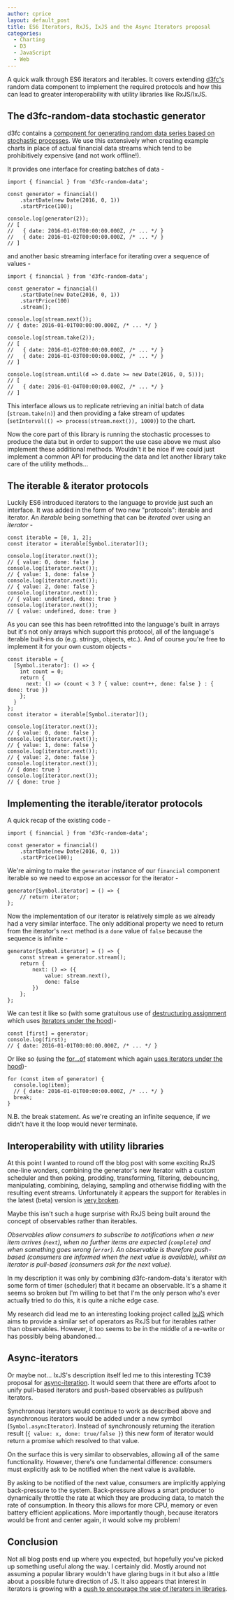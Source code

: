 ```yaml
---
author: cprice
layout: default_post
title: ES6 Iterators, RxJS, IxJS and the Async Iterators proposal
categories:
  - Charting
  - D3
  - JavaScript
  - Web
---
```


A quick walk through ES6 iterators and iterables. It covers extending [d3fc's](https://d3fc.io/) random data component to implement the required protocols and how this can lead to greater interoperability with utility libraries like RxJS/IxJS.

## The d3fc-random-data stochastic generator

d3fc contains a [component for generating random data series based on stochastic processes](https://github.com/d3fc/d3fc-random-data). We use this extensively when creating example charts in place of actual financial data streams which tend to be prohibitively expensive (and not work offline!).

It provides one interface for creating batches of data -

~~~
import { financial } from 'd3fc-random-data';

const generator = financial()
    .startDate(new Date(2016, 0, 1))
    .startPrice(100);

console.log(generator(2));
// [
//   { date: 2016-01-01T00:00:00.000Z, /* ... */ }
//   { date: 2016-01-02T00:00:00.000Z, /* ... */ }
// ]
~~~

and another basic streaming interface for iterating over a sequence of values -

~~~
import { financial } from 'd3fc-random-data';

const generator = financial()
    .startDate(new Date(2016, 0, 1))
    .startPrice(100)
    .stream();

console.log(stream.next());
// { date: 2016-01-01T00:00:00.000Z, /* ... */ }

console.log(stream.take(2));
// [
//   { date: 2016-01-02T00:00:00.000Z, /* ... */ }
//   { date: 2016-01-03T00:00:00.000Z, /* ... */ }
// ]

console.log(stream.until(d => d.date >= new Date(2016, 0, 5)));
// [
//   { date: 2016-01-04T00:00:00.000Z, /* ... */ }
// ]
~~~

This interface allows us to replicate retrieving an initial batch of data (`stream.take(n)`) and then providing a fake stream of updates (`setInterval(() => process(stream.next()), 1000)`) to the chart.

Now the core part of this library is running the stochastic processes to produce the data but in order to support the use case above we must also implement these additional methods. Wouldn't it be nice if we could just implement a common API for producing the data and let another library take care of the utility methods...

## The iterable & iterator protocols

Luckily ES6 introduced iterators to the language to provide just such an interface. It was added in the form of two new "protocols": iterable and iterator. An *iterable* being something that can be *iterated* over using an *iterator* -

~~~
const iterable = [0, 1, 2];
const iterator = iterable[Symbol.iterator]();

console.log(iterator.next());
// { value: 0, done: false }
console.log(iterator.next());
// { value: 1, done: false }
console.log(iterator.next());
// { value: 2, done: false }
console.log(iterator.next());
// { value: undefined, done: true }
console.log(iterator.next());
// { value: undefined, done: true }
~~~

As you can see this has been retrofitted into the language's built in arrays but it's not only arrays which support this protocol, all of the language's iterable built-ins do (e.g. strings, objects, etc.). And of course you're free to implement it for your own custom objects -

~~~
const iterable = {
  [Symbol.iterator]: () => {
    int count = 0;
    return {
      next: () => (count < 3 ? { value: count++, done: false } : { done: true })
    };
  }
};
const iterator = iterable[Symbol.iterator]();

console.log(iterator.next());
// { value: 0, done: false }
console.log(iterator.next());
// { value: 1, done: false }
console.log(iterator.next());
// { value: 2, done: false }
console.log(iterator.next());
// { done: true }
console.log(iterator.next());
// { done: true }
~~~

## Implementing the iterable/iterator protocols

A quick recap of the existing code -

~~~
import { financial } from 'd3fc-random-data';

const generator = financial()
    .startDate(new Date(2016, 0, 1))
    .startPrice(100);
~~~

We're aiming to make the `generator` instance of our `financial` component iterable so we need to expose an accessor for the iterator -

~~~
generator[Symbol.iterator] = () => {
    // return iterator;
};
~~~

Now the implementation of our iterator is relatively simple as we already had a very similar interface. The only additional property we need to return from the iterator's `next` method is a `done` value of `false` because the sequence is infinite  -

~~~
generator[Symbol.iterator] = () => {
    const stream = generator.stream();
    return {
        next: () => ({
            value: stream.next(),
            done: false
        })
    };
};
~~~

We can test it like so (with some gratuitous use of [destructuring assignment](https://developer.mozilla.org/en/docs/Web/JavaScript/Reference/Operators/Destructuring_assignment) which uses [iterators under the hood](http://www.ecma-international.org/ecma-262/6.0/#sec-runtime-semantics-destructuringassignmentevaluation))-

~~~
const [first] = generator;
console.log(first);
// { date: 2016-01-01T00:00:00.000Z, /* ... */ }
~~~

Or like so (using the [for...of](https://developer.mozilla.org/en-US/docs/Web/JavaScript/Reference/Statements/for...of) statement which again [uses iterators under the hood](http://www.ecma-international.org/ecma-262/6.0/#sec-runtime-semantics-forin-div-ofbodyevaluation-lhs-stmt-iterator-lhskind-labelset))-

~~~
for (const item of generator) {
  console.log(item);
  // { date: 2016-01-01T00:00:00.000Z, /* ... */ }
  break;
}
~~~

N.B. the break statement. As we're creating an infinite sequence, if we didn't have it the loop would never terminate.

## Interoperability with utility libraries

At this point I wanted to round off the blog post with some exciting RxJS one-line wonders, combining the generator's new iterator with a custom scheduler and then poking, prodding, transforming, filtering, debouncing, manipulating, combining, delaying, sampling and otherwise fiddling with the resulting event streams. Unfortunately it appears the support for iterables in the latest (beta) version is [very broken](https://github.com/ReactiveX/rxjs/pull/1788).

Maybe this isn't such a huge surprise with RxJS being built around the concept of observables rather than iterables.

*Observables allow consumers to subscribe to notifications when a new item arrives (`next`), when no further items are expected (`complete`) and when something goes wrong (`error`). An observable is therefore push-based (consumers are informed when the next value is available), whilst an iterator is pull-based (consumers ask for the next value).*

In my description it was only by combining d3fc-random-data's iterator with some form of timer (scheduler) that it became an observable. It's a shame it seems so broken but I'm willing to bet that I'm the only person who's ever actually tried to do this, it is quite a niche edge case.

My research did lead me to an interesting looking project called [IxJS](https://github.com/ReactiveX/IxJS) which aims to provide a similar set of operators as RxJS but for iterables rather than observables. However, it too seems to be in the middle of a re-write or has possibly being abandoned...

## Async-iterators

Or maybe not... IxJS's description itself led me to this interesting TC39 proposal for [async-iteration](https://github.com/tc39/proposal-async-iteration). It would seem that there are efforts afoot to unify pull-based iterators and push-based observables as pull/push iterators.

Synchronous iterators would continue to work as described above and asynchronous iterators would be added under a new symbol (`Symbol.asyncIterator`). Instead of synchronously returning the iteration result (`{ value: x, done: true/false }`) this new form of iterator would return a promise which resolved to that value.

On the surface this is very similar to observables, allowing all of the same functionality. However, there's one fundamental difference: consumers must explicitly ask to be notified when the next value is available.

By asking to be notified of the next value, consumers are implicitly applying back-pressure to the system. Back-pressure allows a smart producer to dynamically throttle the rate at which they are producing data, to match the rate of consumption. In theory this allows for more CPU, memory or even battery efficient applications. More importantly though, because iterators would be front and center again, it would solve my problem!

## Conclusion

Not all blog posts end up where you expected, but hopefully you've picked up something useful along the way. I certainly did. Mostly around not assuming a popular library wouldn't have glaring bugs in it but also a little about a possible future direction of JS. It also appears that interest in iterators is growing with a [push to encourage the use of iterators in libraries](https://github.com/leebyron/iterall#why-use-iterators).
